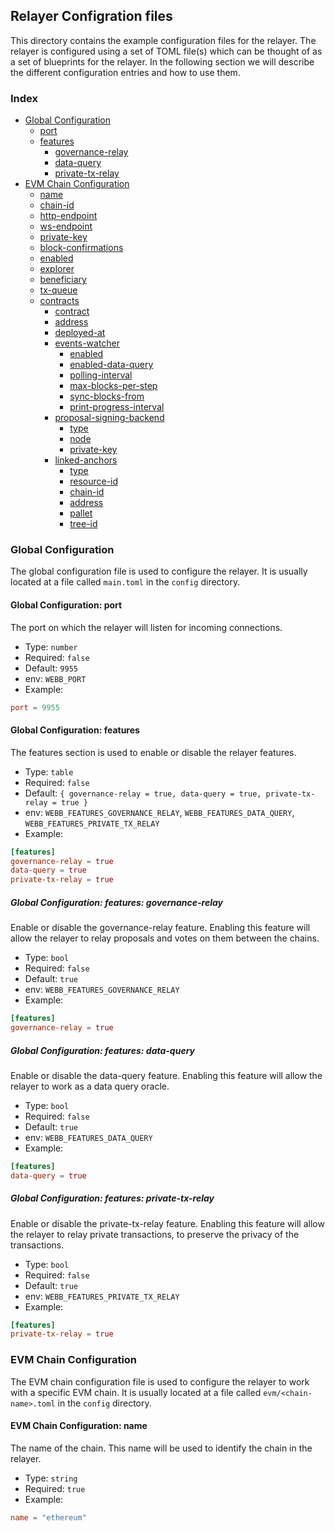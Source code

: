 ## Relayer Configration files

This directory contains the example configuration files for the relayer. The relayer is configured using a set of TOML file(s) which can
be thought of as a set of blueprints for the relayer. In the following section we will describe the different configuration entries and
how to use them.

### Index

- [Global Configuration](#global-configuration)
  - [port](#global-configuration-port)
  - [features](#global-configuration-features)
    - [governance-relay](#global-configuration-features-governance-relay)
    - [data-query](#global-configuration-features-data-query)
    - [private-tx-relay](#global-configuration-features-private-tx-relay)
- [EVM Chain Configuration](#evm-chain-configuration)
  - [name](#evm-chain-configuration-name)
  - [chain-id](#evm-chain-configuration-chain-id)
  - [http-endpoint](#evm-chain-configuration-http-endpoint)
  - [ws-endpoint](#evm-chain-configuration-ws-endpoint)
  - [private-key](#evm-chain-configuration-private-key)
  - [block-confirmations](#evm-chain-configuration-block-confirmations)
  - [enabled](#evm-chain-configuration-enabled)
  - [explorer](#evm-chain-configuration-explorer)
  - [beneficiary](#evm-chain-configuration-beneficiary)
  - [tx-queue](#evm-chain-configuration-tx-queue)
  - [contracts](#evm-chain-configuration-contracts)
    - [contract](#evm-chain-configuration-contracts-contract)
    - [address](#evm-chain-configuration-contracts-address)
    - [deployed-at](#evm-chain-configuration-contracts-deployed-at)
    - [events-watcher](#evm-chain-configuration-contracts-events-watcher)
      - [enabled](#evm-chain-configuration-contracts-events-watcher-enabled)
      - [enabled-data-query](#evm-chain-configuration-contracts-events-watcher-enabled-data-query)
      - [polling-interval](#evm-chain-configuration-contracts-events-watcher-polling-interval)
      - [max-blocks-per-step](#evm-chain-configuration-contracts-events-watcher-max-blocks-per-step)
      - [sync-blocks-from](#evm-chain-configuration-contracts-events-watcher-sync-blocks-from)
      - [print-progress-interval](#evm-chain-configuration-contracts-events-watcher-print-progress-interval)
    - [proposal-signing-backend](#evm-chain-configuration-contracts-proposal-signing-backend)
      - [type](#evm-chain-configuration-contracts-proposal-signing-backend-type)
      - [node](#evm-chain-configuration-contracts-proposal-signing-backend-node)
      - [private-key](#evm-chain-configuration-contracts-proposal-signing-backend-private-key)
    - [linked-anchors](#evm-chain-configuration-contracts-linked-anchors)
      - [type](#evm-chain-configuration-contracts-linked-anchors-type)
      - [resource-id](#evm-chain-configuration-contracts-linked-anchors-resource-id)
      - [chain-id](#evm-chain-configuration-contracts-linked-anchors-chain-id)
      - [address](#evm-chain-configuration-contracts-linked-anchors-address)
      - [pallet](#evm-chain-configuration-contracts-linked-anchors-pallet)
      - [tree-id](#evm-chain-configuration-contracts-linked-anchors-tree-id)

### Global Configuration

The global configuration file is used to configure the relayer. It is usually located at a file called `main.toml` in the `config` directory.

#### Global Configuration: port

The port on which the relayer will listen for incoming connections.

- Type: `number`
- Required: `false`
- Default: `9955`
- env: `WEBB_PORT`
- Example:

```toml
port = 9955
```

#### Global Configuration: features

The features section is used to enable or disable the relayer features.

- Type: `table`
- Required: `false`
- Default: `{ governance-relay = true, data-query = true, private-tx-relay = true }`
- env: `WEBB_FEATURES_GOVERNANCE_RELAY`, `WEBB_FEATURES_DATA_QUERY`, `WEBB_FEATURES_PRIVATE_TX_RELAY`
- Example:

```toml
[features]
governance-relay = true
data-query = true
private-tx-relay = true
```

##### Global Configuration: features: governance-relay

Enable or disable the governance-relay feature. Enabling this feature will allow the relayer to relay proposals and votes on them
between the chains.

- Type: `bool`
- Required: `false`
- Default: `true`
- env: `WEBB_FEATURES_GOVERNANCE_RELAY`
- Example:

```toml
[features]
governance-relay = true
```

##### Global Configuration: features: data-query

Enable or disable the data-query feature. Enabling this feature will allow the relayer to work as a data query oracle.

- Type: `bool`
- Required: `false`
- Default: `true`
- env: `WEBB_FEATURES_DATA_QUERY`
- Example:

```toml
[features]
data-query = true
```

##### Global Configuration: features: private-tx-relay

Enable or disable the private-tx-relay feature. Enabling this feature will allow the relayer to relay private transactions, to preserve the privacy of the transactions.

- Type: `bool`
- Required: `false`
- Default: `true`
- env: `WEBB_FEATURES_PRIVATE_TX_RELAY`
- Example:

```toml
[features]
private-tx-relay = true
```

### EVM Chain Configuration

The EVM chain configuration file is used to configure the relayer to work with a specific EVM chain. It is usually located at a file called `evm/<chain-name>.toml` in the `config` directory.

#### EVM Chain Configuration: name

The name of the chain. This name will be used to identify the chain in the relayer.

- Type: `string`
- Required: `true`
- Example:

```toml
name = "ethereum"
```
